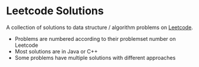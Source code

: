 # Leetcode Solutions
A collection of solutions to data structure / algorithm problems on [Leetcode](https://leetcode.com).

- Problems are numbered according to their problemset number on Leetcode
- Most solutions are in Java or C++
- Some problems have multiple solutions with different approaches
